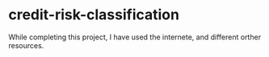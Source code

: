 # credit-risk-classification
While completing this project, I have used the internete, and different orther resources.

